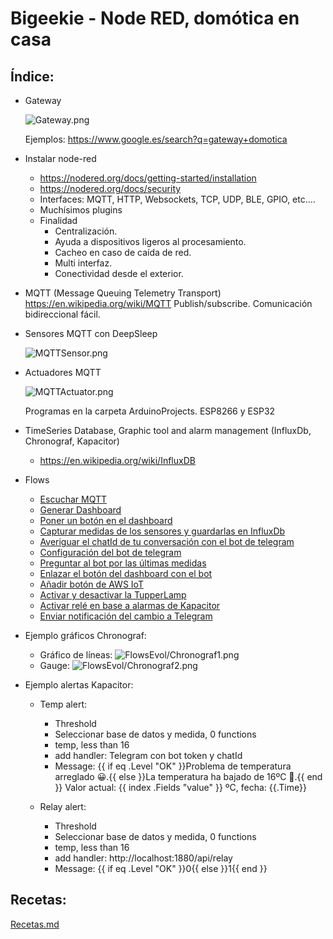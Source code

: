 # Bigeekie - Node RED, domótica en casa


## Índice:

- Gateway

  ![Gateway.png](Gateway.png)
  
  Ejemplos: https://www.google.es/search?q=gateway+domotica

- Instalar node-red

  - https://nodered.org/docs/getting-started/installation
  - https://nodered.org/docs/security
  - Interfaces: MQTT, HTTP, Websockets, TCP, UDP, BLE, GPIO, etc….
  - Muchísimos plugins
  - Finalidad
    - Centralización.
    - Ayuda a dispositivos ligeros al procesamiento.
    - Cacheo en caso de caída de red.
    - Multi interfaz.
    - Conectividad desde el exterior.

- MQTT (Message Queuing Telemetry Transport) https://en.wikipedia.org/wiki/MQTT
  Publish/subscribe. Comunicación bidireccional fácil.

- Sensores MQTT con DeepSleep

  ![MQTTSensor.png](MQTTSensor.png)

- Actuadores MQTT

  ![MQTTActuator.png](MQTTActuator.png)


  Programas en la carpeta ArduinoProjects. ESP8266 y ESP32


- TimeSeries Database, Graphic tool and alarm management (InfluxDb, Chronograf, Kapacitor) 
  - https://en.wikipedia.org/wiki/InfluxDB

- Flows

  - [Escuchar MQTT](Flows/Flow1.md)
  - [Generar Dashboard](Flows/Flow2.md)
  - [Poner un botón en el dashboard](Flows/Flow3.md)
  - [Capturar medidas de los sensores y guardarlas en InfluxDb](Flows/Flow4.md)
  - [Averiguar el chatId de tu conversación con el bot de telegram](Flows/Flow5.md)
  - [Configuración del bot de telegram](Flows/Flow6.md)
  - [Preguntar al bot por las últimas medidas](Flows/Flow7.md)
  - [Enlazar el botón del dashboard con el bot](Flows/Flow8.md)
  - [Añadir botón de AWS IoT](Flows/Flow9.md)
  - [Activar y desactivar la TupperLamp](Flows/Flow10.md)
  - [Activar relé en base a alarmas de Kapacitor](Flows/Flow11.md)
  - [Enviar notificación del cambio a Telegram](Flows/Flow12.md)


- Ejemplo gráficos Chronograf:
  - Gráfico de líneas:
![FlowsEvol/Chronograf1.png](FlowsEvol/Chronograf1.png)
  - Gauge:
![FlowsEvol/Chronograf2.png](FlowsEvol/Chronograf2.png)


- Ejemplo alertas Kapacitor:
  - Temp alert:
    - Threshold
    - Seleccionar base de datos y medida, 0 functions
    - temp, less than 16
    - add handler: Telegram con bot token y chatId
    - Message: {{ if eq .Level "OK" }}Problema de temperatura arreglado 😀.{{ else }}La temperatura ha bajado de 16ºC 💩.{{ end }} Valor actual:  {{ index .Fields "value" }} ºC, fecha:  {{.Time}}

  - Relay alert:
    - Threshold
    - Seleccionar base de datos y medida, 0 functions
    - temp, less than 16
    - add handler: http://localhost:1880/api/relay
    - Message: {{ if eq .Level "OK" }}0{{ else }}1{{ end }}


## Recetas:
  [Recetas.md](Recetas.md)